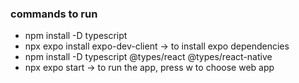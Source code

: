 ### commands to run 

- npm install -D typescript
- npx expo install expo-dev-client -> to install expo dependencies
- npm install -D typescript @types/react @types/react-native
- npx expo start -> to run the app, press w to choose web app

 